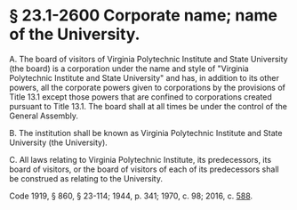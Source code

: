 # § 23.1-2600 Corporate name; name of the University.

<p>A. The board of visitors of Virginia Polytechnic Institute and State University (the board) is a corporation under the name and style of "Virginia Polytechnic Institute and State University" and has, in addition to its other powers, all the corporate powers given to corporations by the provisions of Title 13.1 except those powers that are confined to corporations created pursuant to Title 13.1. The board shall at all times be under the control of the General Assembly.</p><p>B. The institution shall be known as Virginia Polytechnic Institute and State University (the University).</p><p>C. All laws relating to Virginia Polytechnic Institute, its predecessors, its board of visitors, or the board of visitors of each of its predecessors shall be construed as relating to the University.</p><p>Code 1919, § 860, § 23-114; 1944, p. 341; 1970, c. 98; 2016, c. <a href='http://lis.virginia.gov/cgi-bin/legp604.exe?161+ful+CHAP0588'>588</a>.</p>